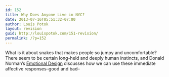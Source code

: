 ```yaml
---
id: 152
title: Why Does Anyone Live in NYC?
date: 2013-07-16T05:51:32-07:00
author: Louis Potok
layout: revision
guid: http://louispotok.com/151-revision/
permalink: /?p=152
---
```

What is it about snakes that makes people so jumpy and uncomfortable? There seem to be certain long-held and deeply human instincts, and Donald Norman&#8217;s <a href="http://www.amazon.com/Emotional-Design-Love-Everyday-Things/dp/0465051367" target="_blank">Emotional Design</a> discusses how we can use these immediate affective responses&#8211;good and bad&#8211;